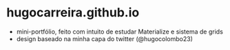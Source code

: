 # hugocarreira.github.io
- mini-portfólio, feito com intuito de estudar Materialize e sistema de grids
- design baseado na minha capa do twitter (@hugocolombo23)
